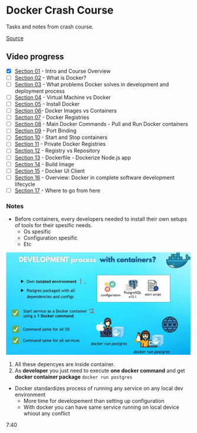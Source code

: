 # Docker Crash Course

Tasks and notes from crash course.

[Source](https://www.youtube.com/watch?v=pg19Z8LL06w)



## Video progress

- [x] [Section 01](#) - Intro and Course Overview
- [ ] [Section 02](#) - What is Docker?
- [ ] [Section 03](#) - What problems Docker solves in development and deployment process
- [ ] [Section 04](#) - Virtual Machine vs Docker
- [ ] [Section 05](#) - Install Docker
- [ ] [Section 06](#)- Docker Images vs Containers
- [ ] [Section 07](#) - Docker Registries
- [ ] [Section 08](#) - Main Docker Commands - Pull and Run Docker containers
- [ ] [Section 09](#) - Port Binding
- [ ] [Section 10](#) - Start and Stop containers
- [ ] [Section 11](#) - Private Docker Registries
- [ ] [Section 12](#) - Registry vs Repository
- [ ] [Section 13](#) - Dockerfile - Dockerize Node.js app
- [ ] [Section 14](#) - Build Image
- [ ] [Section 15](#) - Docker UI Client
- [ ] [Section 16](#) - Overview: Docker in complete software development lifecycle
- [ ] [Section 17](#) - Where to go from here

### Notes



 - Before containers, every developers needed to install their own setups of tools for their spesific needs.
    - Os spesific
    - Configuration spesific
    - Etc

<img src="dockerDevelopementProcess.JPG" alt="alt text" width="500"/>

1. All these depencyes are inside container. 
2. As **developer** you just need to execute **one docker command** and get **docker container package** `docker run postgres`

- Docker standardizes process of running any service on any local dev environment
    - More time for developement than setting up configuration
    - With docker you can have same service running on local device whiout any conflict 

7:40
